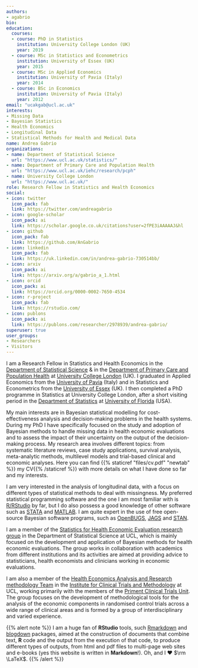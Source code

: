 ```yaml
---
authors:
- agabrio
bio: 
education:
  courses:
  - course: PhD in Statistics
    institution: University College London (UK)
    year: 2019
  - course: MSc in Statistics and Econometrics
    institution: University of Essex (UK)
    year: 2015
  - course: MSc in Applied Economics
    institution: University of Pavia (Italy)
    year: 2014
  - course: BSc in Economics
    institution: University of Pavia (Italy)
    year: 2012
email: "ucakgab@ucl.ac.uk"
interests:
- Missing Data
- Bayesian Statistics
- Health Economics
- Longitudinal Data
- Statistical Methods for Health and Medical Data
name: Andrea Gabrio
organizations:
- name: Department of Statistical Science 
  url: "https://www.ucl.ac.uk/statistics/"
- name: Department of Primary Care and Population Health 
  url: "https://www.ucl.ac.uk/iehc/research/pcph"
- name: University College London
  url: "https://www.ucl.ac.uk/"
role: Research Fellow in Statistics and Health Economics
social:
- icon: twitter
  icon_pack: fab
  link: https://twitter.com/andreagabrio
- icon: google-scholar
  icon_pack: ai
  link: https://scholar.google.co.uk/citations?user=2fPE3iAAAAAJ&hl
- icon: github
  icon_pack: fab
  link: https://github.com/AnGabrio
- icon: linkedin
  icon_pack: fab
  link: https://uk.linkedin.com/in/andrea-gabrio-730514bb/
- icon: arxiv
  icon_pack: ai
  link: https://arxiv.org/a/gabrio_a_1.html
- icon: orcid
  icon_pack: ai
  link: https://orcid.org/0000-0002-7650-4534
- icon: r-project
  icon_pack: fab
  link: https://rstudio.com/
- icon: publons
  icon_pack: ai
  link: https://publons.com/researcher/2978939/andrea-gabrio/
superuser: true
user_groups:
- Researchers
- Visitors
---
```


I am a Research Fellow in Statistics and Health Economics in the [Department of Statistical Science](https://www.ucl.ac.uk/statistics/) & in the [Department of Primary Care and Population Health](https://www.ucl.ac.uk/iehc/research/pcph) at [University College London](https://www.ucl.ac.uk/) (UK). I graduated in Applied Economics from the [University of Pavia](https://web.unipv.it/) (Italy) and in Statistics and Econometrics from the [University of Essex](https://www.essex.ac.uk/) (UK). I then completed a PhD programme in Statistics at University College London, after a short visiting period in the [Department of Statistics](https://stat.ufl.edu/) at [University of Florida](http://www.ufl.edu/) (USA).

My main interests are in Bayesian statistical modelling for cost-effectiveness analysis and decision-making problems in the health systems. During my PhD I have specifically focused on the study and adoption of Bayesian methods to handle missing data in health economic evaluations and to assess the impact of their uncertainty on the output of the decision-making process. My research area involves different topics: from systematic literature reviews, case study applications, survival analysis, meta-analytic methods, multilevel models and trial-based clinical and economic analyses. Here you can find {{% staticref "files/cv.pdf" "newtab" %}} my CV{{% /staticref %}} with more details on what I have done so far and my interests. 

I am very interested in the analysis of longitudinal data, with a focus on different types of statistical methods to deal with missingness. My preferred statistical programming software and the one I am most familiar with is [R/RStudio](https://rstudio.com/) by far, but I do also possess a good knowledge of other software such as [STATA](https://www.stata-uk.com/) and [MATLAB](https://uk.mathworks.com/). I am quite expert in the use of free open-source Bayesian software programs, such as [OpenBUGS](http://www.openbugs.net/w/FrontPage), [JAGS](http://mcmc-jags.sourceforge.net/) and [STAN](https://mc-stan.org/).

I am a member of the [Statistics for Health Economic Evaluation research group](https://www.ucl.ac.uk/statistics/research/statistics-health-economics/) in the Department of Statistical Science at UCL, which is mainly focused on the development and application of Bayesian methods for health economic evaluations. The group works in collaboration with academics from different institutions and its activities are aimed at providing advice to statisticians, health economists and clinicians working in economic evaluations. 

I am also a member of the [Health Economics Analysis and Research methodology Team](https://hearteam.blogspot.com/) in the [Institute for Clinical Trials and Methodology](https://www.ucl.ac.uk/clinical-trials-and-methodology/) at UCL, working primarily with the members of the [Priment Clinical Trials Unit](https://www.ucl.ac.uk/clinical-trials-and-methodology/about/priment). The group focuses on the development of methodological tools for the analysis of the economic components in randomised control trials across a wide range of clinical areas and is formed by a group of interdisciplinary and varied experience. 

{{% alert note %}}
I am a huge fan of **RStudio** tools, such [Rmarkdown](https://rmarkdown.rstudio.com/) and [blogdown](https://bookdown.org/) packages, aimed at the construction of documents that combine text, **R** code and the output from the execution of that code, to produce different types of outputs, from html and pdf files to multi-page web sites and e-books (yes this website is written in **Markdown**!). Oh, and I ❤ $\rm \LaTeX$.
{{% /alert %}}


